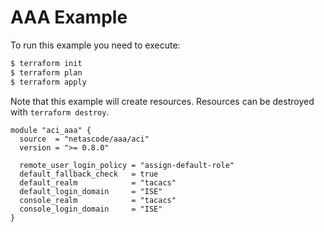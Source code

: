 <!-- BEGIN_TF_DOCS -->
# AAA Example

To run this example you need to execute:

```bash
$ terraform init
$ terraform plan
$ terraform apply
```

Note that this example will create resources. Resources can be destroyed with `terraform destroy`.

```hcl
module "aci_aaa" {
  source  = "netascode/aaa/aci"
  version = ">= 0.8.0"

  remote_user_login_policy = "assign-default-role"
  default_fallback_check   = true
  default_realm            = "tacacs"
  default_login_domain     = "ISE"
  console_realm            = "tacacs"
  console_login_domain     = "ISE"
}
```
<!-- END_TF_DOCS -->